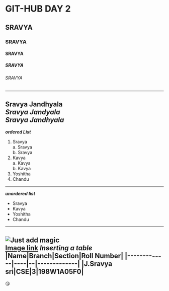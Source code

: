 # GIT-HUB DAY 2
## SRAVYA
### SRAVYA
#### SRAVYA
##### SRAVYA
###### SRAVYA
-----------------------------------------------------------------------------------------------------------------------------------------------------------------------------------
**Sravya Jandhyala**  
*Sravya Jandyala*  
***Sravya Jandhyala***  
-----------------------------------------------------------------------------------------------------------------------------------------------------------------------------------
***ordered List***
1. Sravya  
  a. Sravya  
  b. Sravya
3. Kavya  
  a. Kavya  
  b. Kavya  
5. Yoshitha  
6. Chandu  
-----------------------------------------------------------------------------------------------------------------------------------------------------------------------------------
***unordered list***
* Sravya  
* Kavya
* Yoshitha
* Chandu
-----------------------------------------------------------------------------------------------------------------------------------------------------------------------------------
![Just add magic](https://encrypted-tbn0.gstatic.com/images?q=tbn:ANd9GcTTLkP7NPTgj1a81Ld59w-Uelxwudlk_wcDHw&usqp=CAU)  
[Image link](https://encrypted-tbn0.gstatic.com/images?q=tbn:ANd9GcTTLkP7NPTgj1a81Ld59w-Uelxwudlk_wcDHw&usqp=CAU)
***Inserting a table***
|Name|Branch|Section|Roll Number|
|-------------|----|--|-------------|
|J.Sravya sri|CSE|3|198W1A05F0|
-------------------------------------------------
:kissing_heart:
